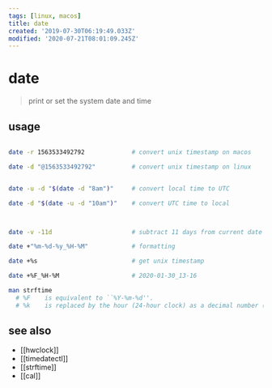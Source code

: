 ```yaml
---
tags: [linux, macos]
title: date
created: '2019-07-30T06:19:49.033Z'
modified: '2020-07-21T08:01:09.245Z'
---
```


# date

> print or set the system date and time

## usage
```sh

date -r 1563533492792             # convert unix timestamp on macos

date -d "@1563533492792"          # convert unix timestamp on linux


date -u -d "$(date -d "8am")"     # convert local time to UTC

date -d "$(date -u -d "10am")"    # convert UTC time to local



date -v -11d                      # subtract 11 days from current date

date +"%m-%d-%y_%H-%M"            # formatting

date +%s                          # get unix timestamp

date +%F_%H-%M                    # 2020-01-30_13-16
```

```sh
man strftime
  # %F    is equivalent to ``%Y-%m-%d''.
  # %k    is replaced by the hour (24-hour clock) as a decimal number (0-23); single digits are preceded by a blank.
```

## see also
- [[hwclock]]
- [[timedatectl]]
- [[strftime]]
- [[cal]]
